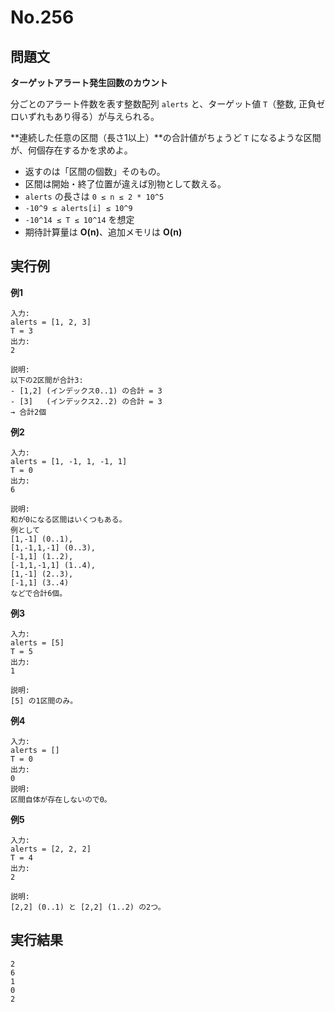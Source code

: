 # No.256

## 問題文

**ターゲットアラート発生回数のカウント**

分ごとのアラート件数を表す整数配列 `alerts` と、ターゲット値 `T`（整数, 正負ゼロいずれもあり得る）が与えられる。

**連続した任意の区間（長さ1以上）**の合計値がちょうど `T` になるような区間が、何個存在するかを求めよ。

* 返すのは「区間の個数」そのもの。
* 区間は開始・終了位置が違えば別物として数える。
* `alerts` の長さは `0 ≤ n ≤ 2 * 10^5`
* `-10^9 ≤ alerts[i] ≤ 10^9`
* `-10^14 ≤ T ≤ 10^14` を想定
* 期待計算量は **O(n)**、追加メモリは **O(n)**

## 実行例

**例1**

```
入力:
alerts = [1, 2, 3]
T = 3
出力:
2

説明:
以下の2区間が合計3:
- [1,2] (インデックス0..1) の合計 = 3
- [3]   (インデックス2..2) の合計 = 3
→ 合計2個
```

**例2**

```
入力:
alerts = [1, -1, 1, -1, 1]
T = 0
出力:
6

説明:
和が0になる区間はいくつもある。
例として
[1,-1] (0..1),
[1,-1,1,-1] (0..3),
[-1,1] (1..2),
[-1,1,-1,1] (1..4),
[1,-1] (2..3),
[-1,1] (3..4)
などで合計6個。
```

**例3**

```
入力:
alerts = [5]
T = 5
出力:
1

説明:
[5] の1区間のみ。
```

**例4**

```
入力:
alerts = []
T = 0
出力:
0
説明:
区間自体が存在しないので0。
```

**例5**

```
入力:
alerts = [2, 2, 2]
T = 4
出力:
2

説明:
[2,2] (0..1) と [2,2] (1..2) の2つ。
```

## 実行結果

```
2
6
1
0
2
```
